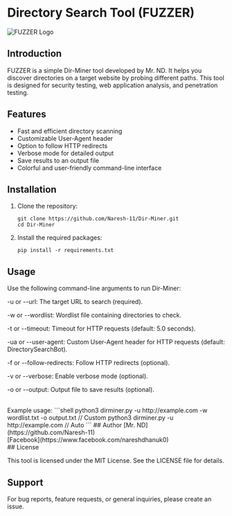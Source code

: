 # Directory Search Tool (FUZZER)

![FUZZER Logo](https://w7.pngwing.com/pngs/356/103/png-transparent-cloud-mining-bitcoin-computer-icons-cryptocurrency-mining-logo-industry-bitcoin-network.png)

## Introduction

FUZZER is a simple Dir-Miner tool developed by Mr. ND. It helps you discover directories on a target website by probing different paths. This tool is designed for security testing, web application analysis, and penetration testing.

## Features

- Fast and efficient directory scanning
- Customizable User-Agent header
- Option to follow HTTP redirects
- Verbose mode for detailed output
- Save results to an output file
- Colorful and user-friendly command-line interface

## Installation

1. Clone the repository:

   ```shell
   git clone https://github.com/Naresh-11/Dir-Miner.git
   cd Dir-Miner
   ```
2. Install the required packages:
   ```shell
   pip install -r requirements.txt
   ```

## Usage

Use the following command-line arguments to run Dir-Miner:

-u or --url: The target URL to search (required).

-w or --wordlist: Wordlist file containing directories to check.

-t or --timeout: Timeout for HTTP requests (default: 5.0 seconds).

-ua or --user-agent: Custom User-Agent header for HTTP requests (default: DirectorySearchBot).

-f or --follow-redirects: Follow HTTP redirects (optional).

-v or --verbose: Enable verbose mode (optional).

-o or --output: Output file to save results (optional).

<br>
Example usage:
```shell
python3 dirminer.py -u http://example.com -w wordlist.txt -o output.txt    // Custom
python3 dirminer.py -u http://example.com // Auto
```
## Author
[Mr. ND](https://github.com/Naresh-11)
<br>
[Facebook](https://www.facebook.com/nareshdhanuk0)
<br>
## License

This tool is licensed under the MIT License. See the LICENSE file for details.

## Support
For bug reports, feature requests, or general inquiries, please create an issue.
